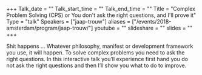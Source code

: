 +++
Talk_date = ""
Talk_start_time = ""
Talk_end_time = ""
Title = "Complex Problem Solving (CPS) or You don't ask the right questions, and I'll prove it"
Type = "talk"
Speakers = ["jaap-trouw"]
aliases = ["/events/2018-amsterdam/program/jaap-trouw/"]
youtube = ""
slideshare = ""
slides = ""
+++

Shit happens … Whatever philosophy, manifest or development framework you use, it will happen. To solve complex problems you need to ask the right questions. In this interactive talk you’ll experience first hand you do not ask the right questions and then I’ll show you what to do to improve.